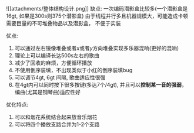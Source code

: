 ![[attachments/整体结构设计.png]]
缺点: 
一次编码潜影盒比较多(一个潜影盒是16gt, 如果是300s则375个潜影盒)
由于线程并行多且机器规模大，可能造成卡顿
需要巨量的不可堆叠物品以及潜影盒， 不便于实装

优点: 
1. 可以通过左右镜像堆叠或者$x$或者$y$方向堆叠实现多乐器混响(更好的混响)
2. 理论上可以编译长达500s左右的歌曲
3. 减少了回收的麻烦，方便循环播放
4. 不使用倒序装填，不出现类似于小红的倒序装填bug
5. 可以调节4gt, 6gt 间隔, 歌曲适应性很强
6. 在4gt内可以同时按下很多按键(多达7个/4gt), 并且可以**控制某一音的强弱**，编曲(尤其是钢琴曲)适应性好

优化特点:
1. 可以和烟花系统结合起来放音乐烟花 
2. 可以将四个播放支路合并为1-2个支路
